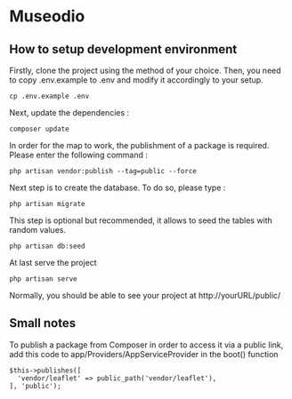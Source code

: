 # Museodio
## How to setup development environment

Firstly, clone the project using the method of your choice. Then, you need to copy .env.example to .env and modify it accordingly to your setup.

`cp .env.example .env`

Next, update the dependencies :
```
composer update
```

In order for the map to work, the publishment of a package is required. Please enter the following command :
```
php artisan vendor:publish --tag=public --force
```

Next step is to create the database. To do so, please type :
```
php artisan migrate
```

This step is optional but recommended, it allows to seed the tables with random values.
```
php artisan db:seed
```

At last serve the project
```
php artisan serve
```

Normally, you should be able to see your project at http://yourURL/public/

## Small notes
To publish a package from Composer in order to access it via a public link, add this code to app/Providers/AppServiceProvider in the boot() function

```
$this->publishes([
  'vendor/leaflet' => public_path('vendor/leaflet'),
], 'public');
```
